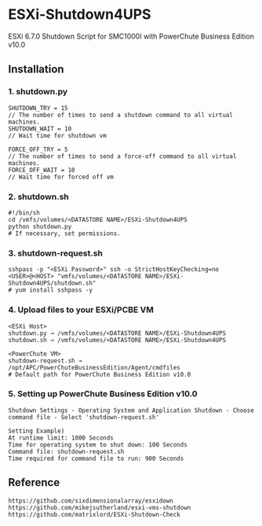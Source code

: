 # ESXi-Shutdown4UPS
ESXi 6.7.0 Shutdown Script for SMC1000I with PowerChute Business Edition v10.0


## Installation
### 1. shutdown.py
```
SHUTDOWN_TRY = 15
// The number of times to send a shutdown command to all virtual machines.
SHUTDOWN_WAIT = 10
// Wait time for shutdown vm

FORCE_OFF_TRY = 5
// The number of times to send a force-off command to all virtual machines.
FORCE_OFF_WAIT = 10
// Wait time for forced off vm
```

### 2. shutdown.sh
```
#!/bin/sh
cd /vmfs/volumes/<DATASTORE NAME>/ESXi-Shutdown4UPS
python shutdown.py
# If necessary, set permissions.
```

### 3. shutdown-request.sh
```
sshpass -p "<ESXi Password>" ssh -o StrictHostKeyChecking=no <USER>@<HOST> "vmfs/volumes/<DATASTORE NAME>/ESXi-Shutdown4UPS/shutdown.sh"
# yum install sshpass -y
```

### 4. Upload files to your ESXi/PCBE VM
```
<ESXi Host>
shutdown.py → /vmfs/volumes/<DATASTORE NAME>/ESXi-Shutdown4UPS
shutdown.sh → /vmfs/volumes/<DATASTORE NAME>/ESXi-Shutdown4UPS

<PowerChute VM>
shutdown-request.sh → /opt/APC/PowerChuteBusinessEdition/Agent/cmdfiles
# Default path for PowerChute Business Edition v10.0
```

### 5. Setting up PowerChute Business Edition v10.0
```
Shutdown Settings - Operating System and Application Shutdown - Choose command file - Select 'shutdown-request.sh'

Setting Example)
At runtime limit: 1000 Seconds
Time for operating system to shut down: 100 Seconds
Command file: shutdown-request.sh
Time required for command file to run: 900 Seconds
```

## Reference
```
https://github.com/sixdimensionalarray/esxidown
https://github.com/mikejsutherland/esxi-vms-shutdown
https://github.com/matrixlord/ESXi-Shutdown-Check
```
